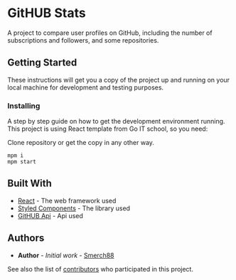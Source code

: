 <h1>GitHUB Stats</h1>

<p>A project to compare user profiles on GitHub, including the number of subscriptions and followers, and some repositories.</p>

<h2>Getting Started</h2>

<p>These instructions will get you a copy of the project up and running on your local machine for development and testing purposes.</p>

<h3>Installing</h3>

<p>A step by step guide on how to get the development environment running. This project is using React template from Go IT school, so you need:</p>

<p>Clone repository or get the copy in any other way.</p>

<pre>
<code>mpm i</code>
<code>mpm start</code>
</pre>

<h2>Built With</h2>

<ul>
  <li><a href="https://reactjs.org/e">React</a> - The web framework used</li>
  <li><a href="https://styled-components.com/">Styled Components</a> - The library used</li>
  <li><a href="https://docs.github.com/en/rest/guides/getting-started-with-the-rest-api?apiVersion=2022-11-28">GitHUB Api</a> - Api used</li>
</ul>

<!-- <h2>Contributing</h2>

<p>Please read <a href="link">CONTRIBUTING.md</a> for details on our code of conduct and the process for submitting pull requests.</p>

<h2>Versioning</h2>

<p>We use <a href="link">SemVer</a> for versioning. For the available versions, see the <a href="link">tags on this repository</a>.</p> -->

<h2>Authors</h2>

<ul>
  <li><strong>Author</strong> - <em>Initial work</em> - <a href="link">Smerch88</a></li>
</ul>

<p>See also the list of <a href="https://github.com/smerch88/githubstats/graphs/contributors">contributors</a> who participated in this project.</p>

<!-- <h2>License</h2>

<p>This project is licensed under the <a href="link">LICENSE.md</a> file for details.</p> -->

<!-- <h2>Acknowledgments</h2>

<ul>
  <li>Hat tip to anyone whose code was used</li>
  <li>Inspiration</li>
  <li>etc</li>
</ul> -->
